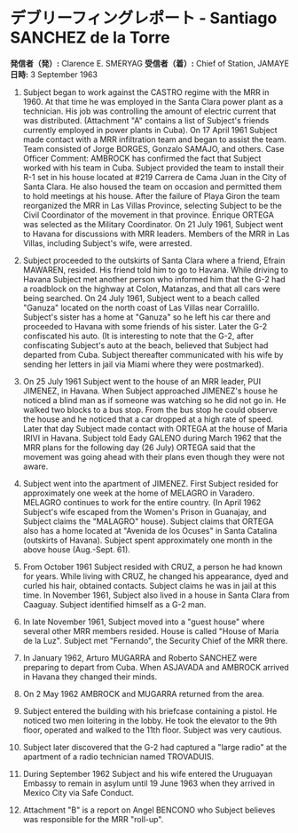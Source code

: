 # デブリーフィングレポート - Santiago SANCHEZ de la Torre

**発信者（発）:** Clarence E. SMERYAG
**受信者（着）:** Chief of Station, JAMAYE
**日時:** 3 September 1963

1. Subject began to work against the CASTRO regime with the MRR in 1960. At that time he was employed in the Santa Clara power plant as a technician. His job was controlling the amount of electric current that was distributed. (Attachment "A" contains a list of Subject's friends currently employed in power plants in Cuba). On 17 April 1961 Subject made contact with a MRR infiltration team and began to assist the team. Team consisted of Jorge BORGES, Gonzalo SAMAJO, and others. Case Officer Comment: AMBROCK has confirmed the fact that Subject worked with his team in Cuba. Subject provided the team to install their R-1 set in his house located at #219 Carrera de Cama Juan in the City of Santa Clara. He also housed the team on occasion and permitted them to hold meetings at his house. After the failure of Playa Giron the team reorganized the MRR in Las Villas Province, selecting Subject to be the Civil Coordinator of the movement in that province. Enrique ORTEGA was selected as the Military Coordinator. On 21 July 1961, Subject went to Havana for discussions with MRR leaders. Members of the MRR in Las Villas, including Subject's wife, were arrested.

2. Subject proceeded to the outskirts of Santa Clara where a friend, Efrain MAWAREN, resided. His friend told him to go to Havana. While driving to Havana Subject met another person who informed him that the G-2 had a roadblock on the highway at Colon, Matanzas, and that all cars were being searched. On 24 July 1961, Subject went to a beach called "Ganuza" located on the north coast of Las Villas near Corralillo. Subject's sister has a home at "Ganuza" so he left his car there and proceeded to Havana with some friends of his sister. Later the G-2 confiscated his auto. (It is interesting to note that the G-2, after confiscating Subject's auto at the beach, believed that Subject had departed from Cuba. Subject thereafter communicated with his wife by sending her letters in jail via Miami where they were postmarked).

3. On 25 July 1961 Subject went to the house of an MRR leader, PUI JIMENEZ, in Havana. When Subject approached JIMENEZ's house he noticed a blind man as if someone was watching so he did not go in. He walked two blocks to a bus stop. From the bus stop he could observe the house and he noticed that a car dropped at a high rate of speed. Later that day Subject made contact with ORTEGA at the house of Maria IRIVI in Havana. Subject told Eady GALENO during March 1962 that the MRR plans for the following day (26 July) ORTEGA said that the movement was going ahead with their plans even though they were not aware.

4. Subject went into the apartment of JIMENEZ. First Subject resided for approximately one week at the home of MELAGRO in Varadero. MELAGRO continues to work for the entire country. (In April 1962 Subject's wife escaped from the Women's Prison in Guanajay, and Subject claims the "MALAGRO" house). Subject claims that ORTEGA also has a home located at "Avenida de los Ocuses" in Santa Catalina (outskirts of Havana). Subject spent approximately one month in the above house (Aug.-Sept. 61).

5. From October 1961 Subject resided with CRUZ, a person he had known for years. While living with CRUZ, he changed his appearance, dyed and curled his hair, obtained contacts. Subject claims he was in jail at this time. In November 1961, Subject also lived in a house in Santa Clara from Caaguay. Subject identified himself as a G-2 man. 

6. In late November 1961, Subject moved into a "guest house" where several other MRR members resided. House is called "House of Maria de la Luz". Subject met "Fernando", the Security Chief of the MRR there. 

7. In January 1962, Arturo MUGARRA and Roberto SANCHEZ were preparing to depart from Cuba. When ASJAVADA and AMBROCK arrived in Havana they changed their minds. 

8. On 2 May 1962 AMBROCK and MUGARRA returned from the area. 

9. Subject entered the building with his briefcase containing a pistol. He noticed two men loitering in the lobby. He took the elevator to the 9th floor, operated and walked to the 11th floor. Subject was very cautious. 

10. Subject later discovered that the G-2 had captured a "large radio" at the apartment of a radio technician named TROVADUIS. 

11. During September 1962 Subject and his wife entered the Uruguayan Embassy to remain in asylum until 19 June 1963 when they arrived in Mexico City via Safe Conduct.

12. Attachment "B" is a report on Angel BENCONO who Subject believes was responsible for the MRR "roll-up".